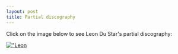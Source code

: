 ```yaml
---
layout: post
title: Partial discography
---
```

Click on the image below to see Leon Du Star's partial discography:  
  
[![\"Leon](\"/img/index_releases.jpg\")](\"/img/index_releases.jpg\")